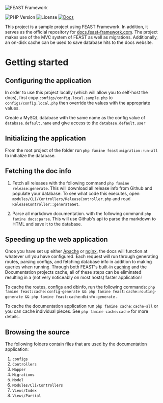 ![FEAST Framework](https://github.com/FeastFramework/framework/blob/master/logos/feast-transparent-small.png?raw=true)

![PHP Version](https://img.shields.io/packagist/php-v/feast/feast/v3.x-dev)
![License](https://img.shields.io/packagist/l/feast/feast.svg)
[![Docs](https://img.shields.io/badge/docs-quickstart-green.svg)](https://docs.feast-framework.com)

This project is a sample project using FEAST Framework. In addition, it serves as the official repository
for [docs.feast-framework.com](https://docs.feast-framework.com). The project makes use of the MVC system of FEAST as
well as migrations. Additionally, an on-disk cache can be used to save database hits to the docs website.

# Getting started

## Configuring the application

In order to use this project locally (which will allow you to self-host the docs), first
copy `configs/config.local.sample.php` to `configs/config.local.php` then override the values with the appropriate
values.

Create a MySQL database with the same name as the config value of `database.default.name` and give access to
the `database.default.user`

## Initializing the application

From the root project of the folder run `php famine feast:migration:run-all` to initialize the database.

## Fetching the doc info

1. Fetch all releases with the following command `php famine release:generate`. This will download all release info from
   Github and populate your database. To see what code this executes,
   open `modules/CLI/Controllers/ReleaseController.php` and read `ReleaseController::generateGet`.

2. Parse all markdown documentation. with the following command `php famine docs:parse`. This will use Github's api to
   parse the markdown to HTML and save it to the database.

## Speeding up the web application

Once you have set up either [Apache](https://docs.feast-framework.com/install.md#running-on-apache2)
or [nginx](https://docs.feast-framework.com/install.md#running-on-nginx), the docs will function at whatever url you
have configured. Each request will run through generating routes, parsing configs, and fetching database info in
addition to making queries when running. Through both FEAST's
built-in [caching](https://docs.feast-framework.com/cli.md#feastcache) and the Documentation projects cache, all of
these steps can be eliminated resulting in a (not very noticeably on most hosts) faster application!

To cache the routes, configs and dbinfo, run the following
commands: `php famine feast:cache:config-generate && php famine feast:cache:routing-generate && php famine feast:cache:dbinfo-generate`
.

To cache the documentation application run `php famine cache:cache-all` or you can cache individual pieces.
See `php famine cache:cache` for more details.

## Browsing the source
The following folders contain files that are used by the documentation application:
1. `configs`
2. `Controllers`
3. `Mapper`
4. `Migrations`
5. `Model`
6. `Modules/Cli/Controllers`
7. `Views/Index`
8. `Views/Partial`